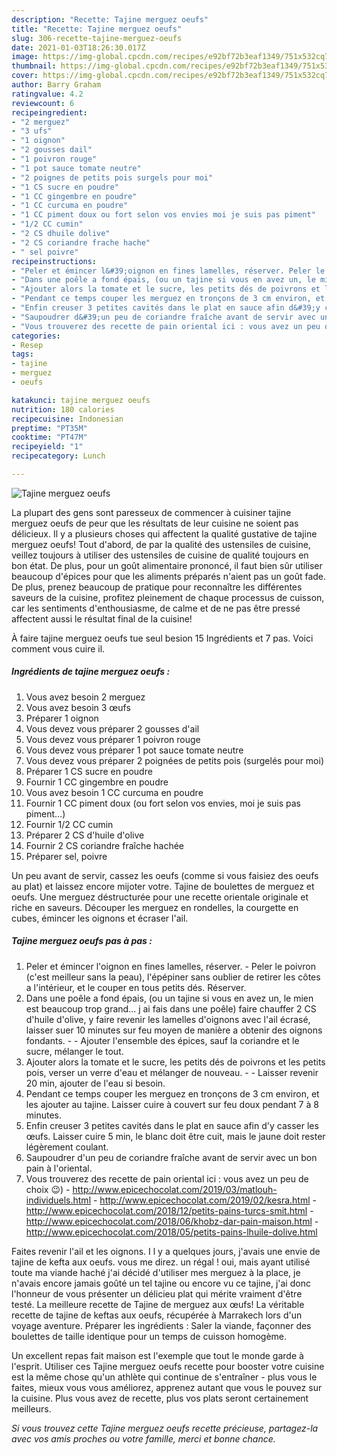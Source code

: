 ```yaml
---
description: "Recette: Tajine merguez oeufs"
title: "Recette: Tajine merguez oeufs"
slug: 306-recette-tajine-merguez-oeufs
date: 2021-01-03T18:26:30.017Z
image: https://img-global.cpcdn.com/recipes/e92bf72b3eaf1349/751x532cq70/tajine-merguez-oeufs-photo-principale-de-la-recette.jpg
thumbnail: https://img-global.cpcdn.com/recipes/e92bf72b3eaf1349/751x532cq70/tajine-merguez-oeufs-photo-principale-de-la-recette.jpg
cover: https://img-global.cpcdn.com/recipes/e92bf72b3eaf1349/751x532cq70/tajine-merguez-oeufs-photo-principale-de-la-recette.jpg
author: Barry Graham
ratingvalue: 4.2
reviewcount: 6
recipeingredient:
- "2 merguez"
- "3 ufs"
- "1 oignon"
- "2 gousses dail"
- "1 poivron rouge"
- "1 pot sauce tomate neutre"
- "2 poignes de petits pois surgels pour moi"
- "1 CS sucre en poudre"
- "1 CC gingembre en poudre"
- "1 CC curcuma en poudre"
- "1 CC piment doux ou fort selon vos envies moi je suis pas piment"
- "1/2 CC cumin"
- "2 CS dhuile dolive"
- "2 CS coriandre frache hache"
- " sel poivre"
recipeinstructions:
- "Peler et émincer l&#39;oignon en fines lamelles, réserver. Peler le poivron (c&#39;est meilleur sans la peau), l&#39;épépiner sans oublier de retirer les côtes a l&#39;intérieur, et le couper en tous petits dés. Réserver."
- "Dans une poêle a fond épais, (ou un tajine si vous en avez un, le mien est beaucoup trop grand... j ai fais dans une poêle) faire chauffer 2 CS d&#39;huile d&#39;olive, y faire revenir les lamelles d&#39;oignons avec l&#39;ail écrasé, laisser suer 10 minutes sur feu moyen de manière a obtenir des oignons fondants.  Ajouter l&#39;ensemble des épices, sauf la coriandre et le sucre, mélanger le tout."
- "Ajouter alors la tomate et le sucre, les petits dés de poivrons et les petits pois, verser un verre d&#39;eau et mélanger de nouveau.  Laisser revenir 20 min, ajouter de l&#39;eau si besoin."
- "Pendant ce temps couper les merguez en tronçons de 3 cm environ, et les ajouter au tajine. Laisser cuire à couvert sur feu doux pendant 7 à 8 minutes."
- "Enfin creuser 3 petites cavités dans le plat en sauce afin d&#39;y casser les œufs. Laisser cuire 5 min, le blanc doit être cuit, mais le jaune doit rester légèrement coulant."
- "Saupoudrer d&#39;un peu de coriandre fraîche avant de servir avec un bon pain à l&#39;oriental."
- "Vous trouverez des recette de pain oriental ici : vous avez un peu de choix 😉) http://www.epicechocolat.com/2019/03/matlouh-individuels.html http://www.epicechocolat.com/2019/02/kesra.html http://www.epicechocolat.com/2018/12/petits-pains-turcs-smit.html http://www.epicechocolat.com/2018/06/khobz-dar-pain-maison.html http://www.epicechocolat.com/2018/05/petits-pains-lhuile-dolive.html"
categories:
- Resep
tags:
- tajine
- merguez
- oeufs

katakunci: tajine merguez oeufs 
nutrition: 180 calories
recipecuisine: Indonesian
preptime: "PT35M"
cooktime: "PT47M"
recipeyield: "1"
recipecategory: Lunch

---
```



![Tajine merguez oeufs](https://img-global.cpcdn.com/recipes/e92bf72b3eaf1349/751x532cq70/tajine-merguez-oeufs-photo-principale-de-la-recette.jpg)

La plupart des gens sont paresseux de commencer à cuisiner tajine merguez oeufs de peur que les résultats de leur cuisine ne soient pas délicieux. Il y a plusieurs choses qui affectent la qualité gustative de tajine merguez oeufs! Tout d'abord, de par la qualité des ustensiles de cuisine, veillez toujours à utiliser des ustensiles de cuisine de qualité toujours en bon état. De plus, pour un goût alimentaire prononcé, il faut bien sûr utiliser beaucoup d'épices pour que les aliments préparés n'aient pas un goût fade. De plus, prenez beaucoup de pratique pour reconnaître les différentes saveurs de la cuisine, profitez pleinement de chaque processus de cuisson, car les sentiments d'enthousiasme, de calme et de ne pas être pressé affectent aussi le résultat final de la cuisine!

<!--inarticleads1-->

À faire tajine merguez oeufs tue seul besion 15 Ingrédients et 7 pas. Voici comment vous cuire il.

##### Ingrédients de tajine merguez oeufs :

1. Vous avez besoin 2 merguez
1. Vous avez besoin 3 œufs
1. Préparer 1 oignon
1. Vous devez vous préparer 2 gousses d&#39;ail
1. Vous devez vous préparer 1 poivron rouge
1. Vous devez vous préparer 1 pot sauce tomate neutre
1. Vous devez vous préparer 2 poignées de petits pois (surgelés pour moi)
1. Préparer 1 CS sucre en poudre
1. Fournir 1 CC gingembre en poudre
1. Vous avez besoin 1 CC curcuma en poudre
1. Fournir 1 CC piment doux (ou fort selon vos envies, moi je suis pas piment...)
1. Fournir 1/2 CC cumin
1. Préparer 2 CS d&#39;huile d&#39;olive
1. Fournir 2 CS coriandre fraîche hachée
1. Préparer  sel, poivre


Un peu avant de servir, cassez les oeufs (comme si vous faisiez des oeufs au plat) et laissez encore mijoter votre. Tajine de boulettes de merguez et oeufs. Une merguez déstructurée pour une recette orientale originale et riche en saveurs. Découper les merguez en rondelles, la courgette en cubes, émincer les oignons et écraser l&#39;ail. 

<!--inarticleads2-->

##### Tajine merguez oeufs pas à pas :

1. Peler et émincer l&#39;oignon en fines lamelles, réserver. - Peler le poivron (c&#39;est meilleur sans la peau), l&#39;épépiner sans oublier de retirer les côtes a l&#39;intérieur, et le couper en tous petits dés. Réserver.
1. Dans une poêle a fond épais, (ou un tajine si vous en avez un, le mien est beaucoup trop grand... j ai fais dans une poêle) faire chauffer 2 CS d&#39;huile d&#39;olive, y faire revenir les lamelles d&#39;oignons avec l&#39;ail écrasé, laisser suer 10 minutes sur feu moyen de manière a obtenir des oignons fondants. -  - Ajouter l&#39;ensemble des épices, sauf la coriandre et le sucre, mélanger le tout.
1. Ajouter alors la tomate et le sucre, les petits dés de poivrons et les petits pois, verser un verre d&#39;eau et mélanger de nouveau. -  - Laisser revenir 20 min, ajouter de l&#39;eau si besoin.
1. Pendant ce temps couper les merguez en tronçons de 3 cm environ, et les ajouter au tajine. Laisser cuire à couvert sur feu doux pendant 7 à 8 minutes.
1. Enfin creuser 3 petites cavités dans le plat en sauce afin d&#39;y casser les œufs. Laisser cuire 5 min, le blanc doit être cuit, mais le jaune doit rester légèrement coulant.
1. Saupoudrer d&#39;un peu de coriandre fraîche avant de servir avec un bon pain à l&#39;oriental.
1. Vous trouverez des recette de pain oriental ici : vous avez un peu de choix 😉) - http://www.epicechocolat.com/2019/03/matlouh-individuels.html - http://www.epicechocolat.com/2019/02/kesra.html - http://www.epicechocolat.com/2018/12/petits-pains-turcs-smit.html - http://www.epicechocolat.com/2018/06/khobz-dar-pain-maison.html - http://www.epicechocolat.com/2018/05/petits-pains-lhuile-dolive.html


Faites revenir l&#39;ail et les oignons. I l y a quelques jours, j&#39;avais une envie de tajine de kefta aux oeufs. vous me direz. un régal ! oui, mais ayant utilisé toute ma viande haché j&#39;ai décidé d&#39;utiliser mes merguez à la place, je n&#39;avais encore jamais goûté un tel tajine ou encore vu ce tajine, j&#39;ai donc l&#39;honneur de vous présenter un délicieu plat qui mérite vraiment d&#39;être testé. La meilleure recette de Tajine de merguez aux œufs! La véritable recette de tajine de keftas aux oeufs, récupérée à Marrakech lors d&#39;un voyage aventure. Préparer les ingrédients : Saler la viande, façonner des boulettes de taille identique pour un temps de cuisson homogème. 

<!--inarticleads1-->

<p>
Un excellent repas fait maison est l'exemple que tout le monde garde à l'esprit. Utiliser ces Tajine merguez oeufs recette pour booster votre cuisine est la même chose qu'un athlète qui continue de s'entraîner - plus vous le faites, mieux vous vous améliorez, apprenez autant que vous le pouvez sur la cuisine. Plus vous avez de recette, plus vos plats seront certainement meilleurs.
</p>

<p>
<i>Si vous trouvez cette Tajine merguez oeufs recette précieuse, partagez-la avec vos amis proches ou votre famille, merci et bonne chance.</i>
</p>
